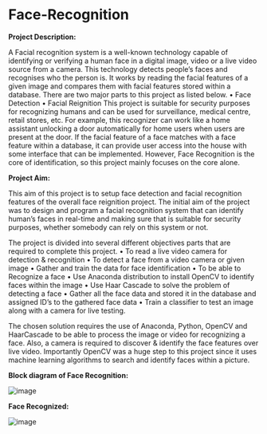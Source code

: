 # Face-Recognition

**Project Description:**

A Facial recognition system is a well-known technology capable of identifying or verifying a human face in a digital image, video or a live video source from a camera. This technology detects people’s faces and recognises who the person is. It works by reading the facial features of a given image and compares them with facial features stored within a database. There are two major parts to this project as listed below.
  •	Face Detection
  •	Facial Reignition
This project is suitable for security purposes for recognizing humans and can be used for surveillance, medical centre, retail stores, etc. For example, this recognizer can work like a home assistant unlocking a door automatically for home users when users are present at the door. If the facial feature of a face matches with a face feature within a database, it can provide user access into the house with some interface that can be implemented. However, Face Recognition is the core of identification, so this project mainly focuses on the core alone.

**Project Aim:**

This aim of this project is to setup face detection and facial recognition features of the overall face reignition project. The initial aim of the project was to design and program a facial recognition system that can identify human’s faces in real-time and making sure that is suitable for security purposes, whether somebody can rely on this system or not. 

The project is divided into several different objectives parts that are required to complete this project.
  •	To read a live video camera for detection & recognition 
  •	To detect a face from a video camera or given image 
  •	Gather and train the data for face identification 
  •	To be able to Recognize a face 
  • Use Anaconda distribution to install OpenCV to identify faces within the image
  • Use Haar Cascade to solve the problem of detecting a face
  • Gather all the face data and stored it in the database and assigned ID’s to the gathered face data
  • Train a classifier to test an image along with a camera for live testing.

The chosen solution requires the use of Anaconda, Python, OpenCV and HaarCascade to be able to process the image or video for recognizing a face. Also, a camera is required to discover & identify the face features over live video. 
Importantly OpenCV was a huge step to this project since it uses machine learning algorithms to search and identify faces within a picture.

**Block diagram of Face Recognition:**

![image](https://user-images.githubusercontent.com/73076876/135737701-5cc8bf77-1841-4fa8-b466-51233052b1df.png)

**Face Recognized:**

![image](https://user-images.githubusercontent.com/73076876/135737723-7176f8bd-db54-475b-b610-18a2b5edd6df.png)
